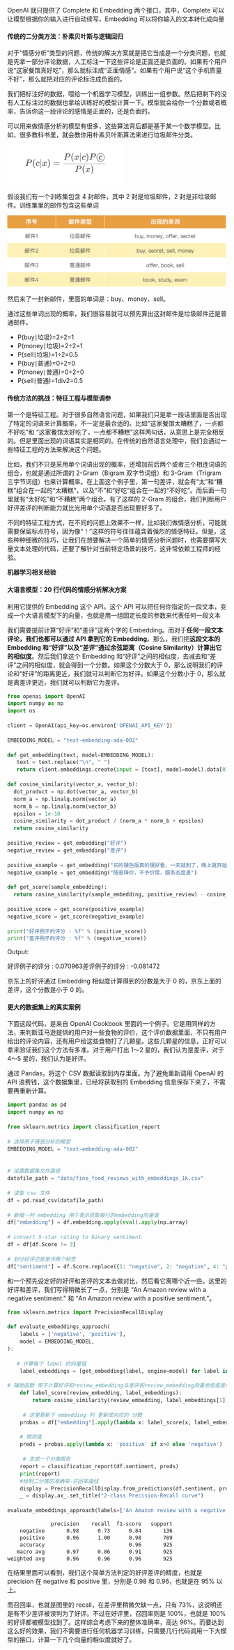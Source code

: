 OpenAI 就只提供了 Complete 和 Embedding 两个接口，其中，Complete 可以让模型根据你的输入进行自动续写，Embedding 可以将你输入的文本转化成向量



#### 传统的二分类方法：朴素贝叶斯与逻辑回归 ####

对于“情感分析”类型的问题，传统的解决方案就是把它当成是一个分类问题，也就是先拿一部分评论数据，人工标注一下这些评论是正面还是负面的。如果有个用户说“这家餐馆真好吃”，那么就标注成“正面情感”。如果有个用户说“这个手机质量不好”，那么就把对应的评论标注成负面的。

我们把标注好的数据，喂给一个机器学习模型，训练出一组参数。然后把剩下的没有人工标注过的数据也拿给训练好的模型计算一下。模型就会给你一个分数或者概率，告诉你这一段评论的感情是正面的，还是负面的。

可以用来做情感分析的模型有很多，这些算法背后都是基于某一个数学模型。比如，很多教科书里，就会教你用朴素贝叶斯算法来进行垃圾邮件分类。

<img src="./images/image-20240612222730465.png" alt="image-20240612222730465" style="zoom:50%;" />

假设我们有一个训练集包含 4 封邮件，其中 2 封是垃圾邮件，2 封是非垃圾邮件。训练集里的邮件包含这些单词

<img src="./images/image-20240612222816740.png" alt="image-20240612222816740" style="zoom:50%;" />

然后来了一封新邮件，里面的单词是：buy、money、sell。

通过这些单词出现的概率，我们很容易就可以预先算出这封邮件是垃圾邮件还是普通邮件。

* P(buy∣垃圾)=2÷2=1
* P(money∣垃圾)=2÷2=1
* P(sell∣垃圾)=1÷2=0.5
* P(buy∣普通)=0÷2=0
* P(money∣普通)=0÷2=0
* P(sell∣普通)=1div2=0.5

#### 传统方法的挑战：特征工程与模型调参 ####

第一个是特征工程。对于很多自然语言问题，如果我们只是拿一段话里面是否出现了特定的词语来计算概率，不一定是最合适的。比如“这家餐馆太糟糕了，一点都不好吃”和 “这家餐馆太好吃了，一点都不糟糕”这样两句话，从意思上是完全相反的。但是里面出现的词语其实是相同的。在传统的自然语言处理中，我们会通过一些特征工程的方法来解决这个问题。

比如，我们不只是采用单个词语出现的概率，还增加前后两个或者三个相连词语的组合，也就是通过所谓的 2-Gram（Bigram 双字节词组）和 3-Gram（Trigram 三字节词组）也来计算概率。在上面这个例子里，第一句差评，就会有“太”和“糟糕”组合在一起的“太糟糕”，以及“不”和“好吃”组合在一起的“不好吃”。而后面一句里就有“太好吃”和“不糟糕”两个组合。有了这样的 2-Gram 的组合，我们判断用户好评差评的判断能力就比光用单个词语是否出现要好多了。

不同的特征工程方式，在不同的问题上效果不一样，比如我们做情感分析，可能就需要保留标点符号，因为像“！”这样的符号往往蕴含着强烈的情感特征。但是，这些种种细微的技巧，让我们在想要解决一个简单的情感分析问题时，也需要撰写大量文本处理的代码，还要了解针对当前特定场景的技巧，这非常依赖工程师的经验。

**机器学习相关经验**

#### 大语言模型：20 行代码的情感分析解决方案 ####

利用它提供的 Embedding 这个 API。这个 API 可以把任何你指定的一段文本，变成一个大语言模型下的向量，也就是用一组固定长度的参数来代表任何一段文本

我们需要提前计算“好评”和“差评”这两个字的 Embedding。而对于**任何一段文本评论，我们也都可以通过 API 拿到它的 Embedding**。那么，我们把**这段文本的 Embedding 和“好评”以及“差评”通过余弦距离（Cosine Similarity）计算出它的相似度**。然后我们拿这个 Embedding 和“好评”之间的相似度，去减去和“差评”之间的相似度，就会得到一个分数。如果这个分数大于 0，那么说明我们的评论和“好评”的距离更近，我们就可以判断它为好评。如果这个分数小于 0，那么就是离差评更近，我们就可以判断它为差评。

```python
from openai import OpenAI
import numpy as np
import os

client = OpenAI(api_key=os.environ['OPENAI_API_KEY'])

EMBEDDING_MODEL = "text-embedding-ada-002"

def get_embedding(text, model=EMBEDDING_MODEL):
   text = text.replace("\n", " ")
   return client.embeddings.create(input = [text], model=model).data[0].embedding

def cosine_similarity(vector_a, vector_b):
  dot_product = np.dot(vector_a, vector_b)
  norm_a = np.linalg.norm(vector_a)
  norm_b = np.linalg.norm(vector_b)
  epsilon = 1e-10
  cosine_similarity = dot_product / (norm_a * norm_b + epsilon)
  return cosine_similarity

positive_review = get_embedding("好评")
negative_review = get_embedding("差评")

positive_example = get_embedding("买的银色版真的很好看，一天就到了，晚上就开始拿起来完系统很丝滑流畅，做工扎实，手感细腻，很精致哦苹果一如既往的好品质")
negative_example = get_embedding("随意降价，不予价保，服务态度差")

def get_score(sample_embedding):
  return cosine_similarity(sample_embedding, positive_review) - cosine_similarity(sample_embedding, negative_review)

positive_score = get_score(positive_example)
negative_score = get_score(negative_example)

print("好评例子的评分 : %f" % (positive_score))
print("差评例子的评分 : %f" % (negative_score))

```

Output:

好评例子的评分 : 0.070963差评例子的评分 : -0.081472

京东上的好评通过 Embedding 相似度计算得到的分数是大于 0 的，京东上面的差评，这个分数是小于 0 的。

#### 更大的数据集上的真实案例 ####

下面这段代码，是来自 OpenAI Cookbook 里面的一个例子。它是用同样的方法，来判断亚马逊提供的用户对一些食物的评价，这个评价数据里面，不只有用户给出的评论内容，还有用户给这些食物打了几颗星。这些几颗星的信息，正好可以拿来验证我们这个方法有多准。对于用户打出 1～2 星的，我们认为是差评，对于 4～5 星的，我们认为是好评。

通过 Pandas，将这个 CSV 数据读取到内存里面。为了避免重新调用 OpenAI 的 API 浪费钱，这个数据集里，已经将获取到的 Embedding 信息保存下来了，不需要再重新计算。

```python
import pandas as pd
import numpy as np

from sklearn.metrics import classification_report

# 选择用于情感分析的模型
EMBEDDING_MODEL = "text-embedding-ada-002"


# 设置数据集文件路径
datafile_path = "data/fine_food_reviews_with_embeddings_1k.csv"

# 读取 csv 文件 
df = pd.read_csv(datafile_path)

# 新增一列 embedding 用于表示获取每行的embedding向量值
df["embedding"] = df.embedding.apply(eval).apply(np.array)

# convert 5-star rating to binary sentiment
df = df[df.Score != 3]

# 划分好评还是差评两个标签
df["sentiment"] = df.Score.replace({1: "negative", 2: "negative", 4: "positive", 5: "positive"})
```

和一个预先设定好的好评和差评的文本去做对比，然后看它离哪个近一些。这里的好评和差评，我们写得稍微长了一点，分别是 “An Amazon review with a negative sentiment.” 和 “An Amazon review with a positive sentiment.”。

```python
from sklearn.metrics import PrecisionRecallDisplay

def evaluate_embeddings_approach(
    labels = ['negative', 'positive'], 
    model = EMBEDDING_MODEL,
):
  
   # 计算每个 label 的向量值
    label_embeddings = [get_embedding(label, engine=model) for label in labels]
    
# 辅助函数 用于计算好评和review_embedding与差评和review_embedding向量余弦值差值
    def label_score(review_embedding, label_embeddings):
        return cosine_similarity(review_embedding, label_embeddings[1]) - cosine_similarity(review_embedding, label_embeddings[0])

     # 这里更新下 embedding 列 更新成对应的 分数
    probas = df["embedding"].apply(lambda x: label_score(x, label_embeddings))
    
    # 预测值
    preds = probas.apply(lambda x: 'positive' if x>0 else 'negative')

     # 生成一个分类报告
    report = classification_report(df.sentiment, preds)
    print(report)
    #绘制二分类的准确率-召回率曲线
    display = PrecisionRecallDisplay.from_predictions(df.sentiment, probas, pos_label='positive')
    _ = display.ax_.set_title("2-class Precision-Recall curve")

evaluate_embeddings_approach(labels=['An Amazon review with a negative sentiment.', 'An Amazon review with a positive sentiment.'])
```

```
              precision    recall  f1-score   support
    negative       0.98      0.73      0.84       136
    positive       0.96      1.00      0.98       789
    accuracy                           0.96       925
   macro avg       0.97      0.86      0.91       925
weighted avg       0.96      0.96      0.96       925
```

在结果里面可以看到，我们这个简单方法判定的好评差评的精度，也就是 precision 在 negative 和 positive 里，分别是 0.98 和 0.96，也就是在 95% 以上。

而召回率，也就是图里的 recall，在差评里稍微欠缺一点，只有 73%，这说明还是有不少差评被误判为了好评。不过在好评里，召回率则是 100%，也就是 100% 的好评都被模型找到了。这样综合考虑下来的整体准确率，高达 96%。而要达到这么好的效果，我们不需要进行任何机器学习训练，只需要几行代码调用一下大模型的接口，计算一下几个向量的相似度就好了。





























